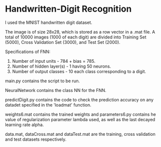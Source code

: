 # Handwritten-Digit Recognition

I used the MNIST handwritten digit dataset.

The image is of size 28x28, which is stored as a row vector in a .mat file. A total of 10000 images (1000 of each digit) are divided into Training Set (5000), Cross Validation Set (3000), and Test Set (2000).

Specifications of FNN:

 1. Number of input units - 784 + bias = 785.
 2. Number of hidden layer(s) - 1 having 50 neurons.
 3. Number of output classes - 10 each class corresponding to a digit.
 
main.py contains the script to be run.

NeuralNetwork contains the class NN for the FNN.

predictDigit.py contains the code to check the prediction accuracy on any datadet specified in the 'loadmat' function.

weights6.mat contains the trained weights and parameters6.py contains he value of regularization parameter lambda used, as well as the last decayed learning rate alpha.

data.mat, dataCross.mat and dataTest.mat are the training, cross validation and test datasets respectively.
